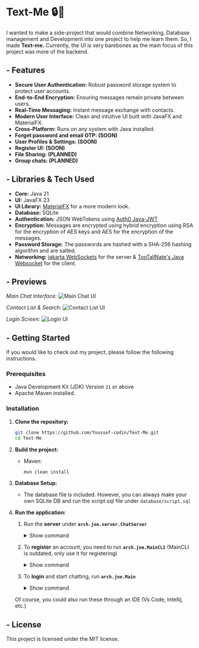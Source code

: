 # Text-Me 🔒💬

I wanted to make a side-project that would combine Networking, Database management and Development into one project to help me learn them. So, I made **Text-me.** Currently, the UI is very barebones as the main focus of this project was more of the backend.

##  - Features

*   **Secure User Authentication:** Robust password storage system to protect user accounts.
*   **End-to-End Encryption:** Ensuring messages remain private between users. 
*   **Real-Time Messaging:** Instant message exchange with contacts.
*   **Modern User Interface:** Clean and intuitive UI built with JavaFX and MaterialFX.
*   **Cross-Platform:** Runs on any system with Java installed.
*   **Forget password and email OTP: (SOON)** 
*   **User Profiles & Settings: (SOON)** 
*   **Register UI: (SOON)**
*   **File Sharing: (PLANNED)** 
*   **Group chats: (PLANNED)**

## - Libraries & Tech Used

*   **Core:** Java 21
*   **UI:** JavaFX 23
*   **UI Library:** [MaterialFX](https://github.com/palexdev/MaterialFX) for a more modern look.
*   **Database:** SQLite
*   **Authentication:** JSON WebTokens using [Auth0 Java-JWT](https://github.com/auth0/java-jwt)
*   **Encryption:** Messages are encrypted using hybrid encryption using RSA for the encryption of AES keys and AES for the encryption of the messages.
* **Password Storage:** The passwords are hashed with a SHA-256 hashing algorithm and are salted.
*   **Networking:** [jakarta WebSockets](https://projects.eclipse.org/projects/ee4j.websocket) for the server & [TooTallNate's Java Websocket](https://github.com/TooTallNate/Java-WebSocket?tab=readme-ov-file) for the client.

## - Previews

*Main Chat Interface:*
![Main Chat UI](1.GIF)

*Contact List & Search:*
![Contact List UI]()

*Login Screen:*
![Login UI]()

## - Getting Started

If you would like to check out my project, please follow the following instructions.

### Prerequisites

*   Java Development Kit (JDK) Version `21` or above
*   Apache Maven installed.


### Installation

1.  **Clone the repository:**
    ```bash
    git clone https://github.com/Youssef-codin/Text-Me.git
    cd Text-Me
    ```

2.  **Build the project:**
    *   Maven:
        ```bash
        mvn clean install
        ```

3.  **Database Setup:**
    * The database file is included. However, you can always make your own SQLite DB and run the script.sql file under `database/script.sql`


4.  **Run the application:**
    1.  Run the **server** under **`arch.joe.server.ChatServer`**
        <details>
        <summary>Show command</summary>

        ```bash
        mvn exec:java -Dexec.mainClass="arch.joe.server.ChatServer"
        ```
        </details>

    2.  To **register** an account, you need to run **`arch.joe.MainCLI`** (MainCLI is outdated, only use it for registering)
        <details>
        <summary>Show command</summary>

        ```bash
        mvn exec:java -Dexec.mainClass="arch.joe.MainCLI"
        ```
        </details>

    3.  To **login** and start chatting, run **`arch.joe.Main`**
        <details>
        <summary>Show command</summary>

        ```bash
        mvn exec:java -Dexec.mainClass="arch.joe.Main"
        ```
        </details>

    Of course, you could also run these through an IDE (Vs Code, Intellij, etc.)


## - License

This project is licensed under the MIT license.


